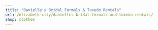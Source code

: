 ```yaml
---
title: "Danielle's Bridal Formals & Tuxedo Rentals"
url: /elizabeth-city/danielles-bridal-formals-and-tuxedo-rentals/
shop: clothes
---
```

